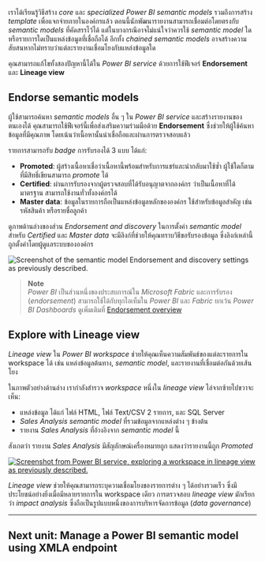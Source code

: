 
เราได้เรียนรู้วิธีสร้าง _core_ และ _specialized Power BI semantic models_ รวมถึงการสร้าง _template_ เพื่อแจกจ่ายภายในองค์กรแล้ว ตอนนี้นักพัฒนารายงานสามารถเชื่อมต่อโดยตรงกับ _semantic models_ ที่คัดสรรไว้ได้ แต่ในบางกรณีอาจไม่แน่ใจว่าควรใช้ _semantic model_ ใด หรือรายการใดเป็นแหล่งข้อมูลที่เชื่อถือได้ อีกทั้ง _chained semantic models_ อาจสร้างความสับสนหากไม่ทราบว่าแต่ละรายงานเชื่อมโยงกับแหล่งข้อมูลใด

คุณสามารถแก้ไขทั้งสองปัญหานี้ได้ใน _Power BI service_ ด้วยการใช้ฟีเจอร์ **Endorsement** และ **Lineage view**

## Endorse semantic models

ผู้ใช้สามารถค้นหา _semantic models_ อื่น ๆ ใน _Power BI service_ และสร้างรายงานของตนเองได้ คุณสามารถใช้ฟีเจอร์นี้เพื่อส่งเสริมความร่วมมือด้วย **Endorsement** ซึ่งช่วยให้ผู้ใช้ค้นหาข้อมูลที่มีคุณภาพ โดยเน้นว่าเนื้อหานั้นน่าเชื่อถือและผ่านการตรวจสอบแล้ว

รายการสามารถรับ _badge_ การรับรองได้ 3 แบบ ได้แก่:

- **Promoted**: ผู้สร้างเนื้อหาเชื่อว่าเนื้อหานี้พร้อมสำหรับการแชร์และนำกลับมาใช้ซ้ำ ผู้ใช้ใดก็ตามที่มีสิทธิ์เขียนสามารถ _promote_ ได้
- **Certified**: ผ่านการรับรองจากผู้ตรวจสอบที่ได้รับอนุญาตจากองค์กร ว่าเป็นเนื้อหาที่ได้มาตรฐาน สามารถใช้งานทั่วทั้งองค์กรได้
- **Master data**: ข้อมูลในรายการถือเป็นแหล่งข้อมูลหลักขององค์กร ใช้สำหรับข้อมูลสำคัญ เช่น รหัสสินค้า หรือรายชื่อลูกค้า

ดูภาพด้านล่างของส่วน _Endorsement and discovery_ ในการตั้งค่า _semantic model_ สำหรับ _Certified_ และ _Master data_ จะมีลิงก์ที่ช่วยให้คุณทราบวิธีขอรับรองข้อมูล ซึ่งลิงก์เหล่านี้ถูกตั้งค่าโดยผู้ดูแลระบบขององค์กร

![Screenshot of the semantic model Endorsement and discovery settings as previously described.](https://learn.microsoft.com/en-us/training/wwl-data-ai/create-manage-power-bi-assets/media/power-bi-request-content-certification.png)

> **Note**  
> _Power BI_ เป็นส่วนหนึ่งของประสบการณ์ใน _Microsoft Fabric_ และการรับรอง (_endorsement_) สามารถใช้ได้กับทุกไอเท็มใน _Power BI_ และ _Fabric_ ยกเว้น _Power BI Dashboards_ ดูเพิ่มเติมที่ [Endorsement overview](https://learn.microsoft.com/en-us/fabric/governance/endorsement-overview)

## Explore with Lineage view

_Lineage view_ ใน _Power BI workspace_ ช่วยให้คุณเห็นความสัมพันธ์ของแต่ละรายการใน workspace ได้ เช่น แหล่งข้อมูลต้นทาง, _semantic model_, และรายงานที่เชื่อมต่อกันด้วยเส้นโยง

ในภาพตัวอย่างด้านล่าง เรากำลังสำรวจ _workspace_ หนึ่งใน _lineage view_ ไล่จากซ้ายไปขวาจะเห็น:

- แหล่งข้อมูล ได้แก่ ไฟล์ HTML, ไฟล์ Text/CSV 2 รายการ, และ SQL Server
- _Sales Analysis semantic model_ ที่รวมข้อมูลจากแหล่งต่าง ๆ ข้างต้น
- รายงาน _Sales Analysis_ ที่อ้างอิงจาก _semantic model_ นี้

สังเกตว่า รายงาน _Sales Analysis_ มีสัญลักษณ์เครื่องหมายถูก แสดงว่ารายงานนี้ถูก _Promoted_

[![Screenshot from Power BI service, exploring a workspace in lineage view as previously described.](https://learn.microsoft.com/en-us/training/wwl-data-ai/create-manage-power-bi-assets/media/workspace-lineage-assets.png)](https://learn.microsoft.com/en-us/training/wwl-data-ai/create-manage-power-bi-assets/media/workspace-lineage-assets.png#lightbox)

_Lineage view_ ช่วยให้คุณสามารถระบุความเชื่อมโยงของรายการต่าง ๆ ได้อย่างรวดเร็ว ซึ่งมีประโยชน์อย่างยิ่งเมื่อมีหลายรายการใน workspace เดียว การตรวจสอบ _lineage view_ มักเรียกว่า _impact analysis_ ซึ่งถือเป็นรูปแบบหนึ่งของการบริหารจัดการข้อมูล (_data governance_)

---

## Next unit: Manage a Power BI semantic model using XMLA endpoint